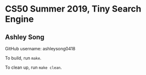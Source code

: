 # CS50 Summer 2019, Tiny Search Engine

## Ashley Song


GitHub username: ashleysong0418

To build, run `make`.

To clean up, run `make clean`.

